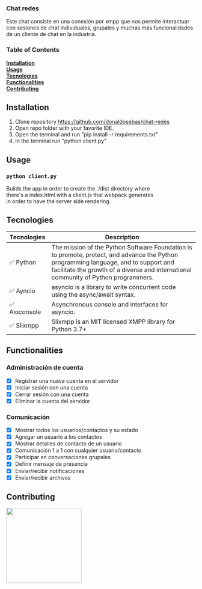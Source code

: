 ### Chat redes
Este chat consiste en una conexión por xmpp que nos permite interactuar con sesiones de chat individuales, grupales y muchas más funcionalidades de un cliente de chat en la industria.

### Table of Contents
**[Installation](#Installation)**<br>
**[Usage](#Usage)**<br>
**[Tecnologies](#Tecnologies)**<br>
**[Functionalities](#Functionalities)**<br>
**[Contributing](#Contributing)**<br>

## Installation

1. Clone repository https://github.com/donaldosebas/chat-redes <br/>
2. Open repo folder with your favorite IDE.
3. Open the terminal and run "pip install -r requirements.txt"
5. In the terminal run "python client.py"

## Usage
### `python client.py`

Builds the app in order to create the ./dist directory where <br/>
there's a index.html with a client.js that webpack generates <br/>
in order to have the server side rendering. <br/>

## Tecnologies 
Tecnologies    | Description
----------------|---------------------------------------------------------
✅ Python       | The mission of the Python Software Foundation is to promote, protect, and advance the Python programming language, and to support and facilitate the growth of a diverse and international community of Python programmers. 
✅ Ayncio    	| asyncio is a library to write concurrent code using the async/await syntax.
✅ Aioconsole	    	| Asynchronous console and interfaces for asyncio.
✅ Slixmpp     	| Slixmpp is an MIT licensed XMPP library for Python 3.7+

## Functionalities
### Administración de cuenta
- [X] Registrar una nueva cuenta en el servidor 
- [X] Iniciar sesión con una cuenta 
- [X] Cerrar sesión con una cuenta 
- [X] Eliminar la cuenta del servidor 
### Comunicación
- [X] Mostrar todos los usuarios/contactos y su estado 
- [X] Agregar un usuario a los contactos 
- [X] Mostrar detalles de contacto de un usuario 
- [X] Comunicación 1 a 1 con cualquier usuario/contacto 
- [X] Participar en conversaciones grupales 
- [X] Definir mensaje de presencia 
- [X] Enviar/recibir notificaciones 
- [X] Enviar/recibir archivos 

## Contributing
<a href="https://github.com/donaldosebas"><img src="https://avatars.githubusercontent.com/u/54748964?v=4" height="200"></a>
